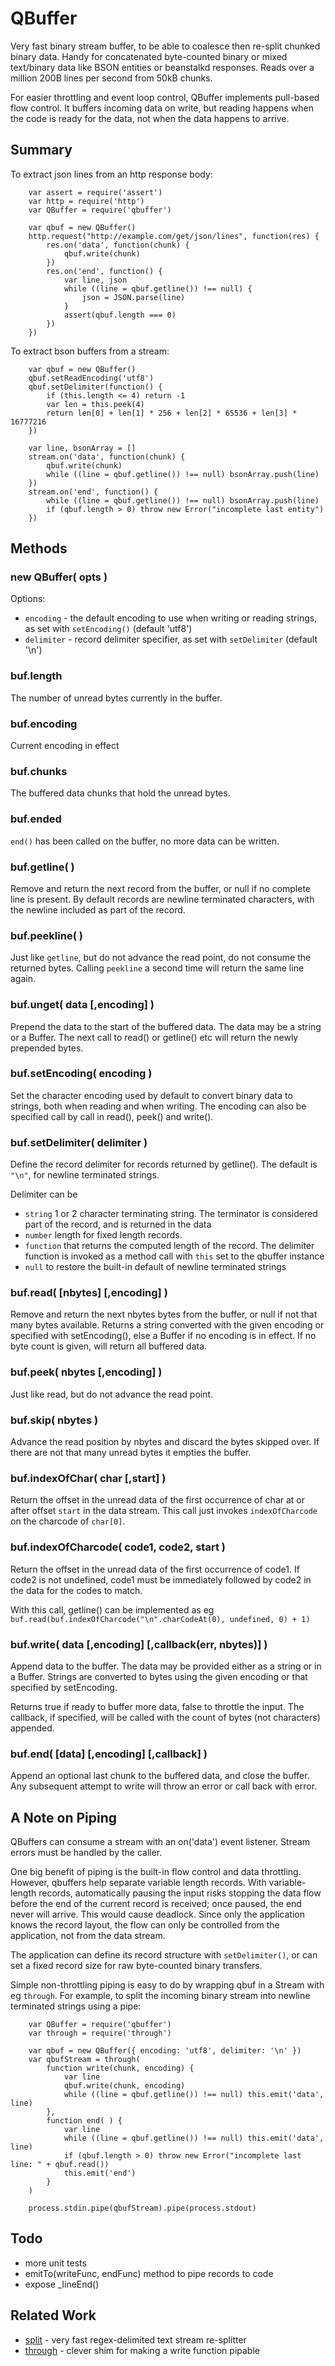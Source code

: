 QBuffer
=======

Very fast binary stream buffer, to be able to coalesce then re-split chunked binary data.
Handy for concatenated byte-counted binary or mixed text/binary data like BSON entities
or beanstalkd responses.  Reads over a million 200B lines per second from 50kB chunks.

For easier throttling and event loop control, QBuffer implements pull-based flow
control.  It buffers incoming data on write, but reading happens when
the code is ready for the data, not when the data happens to arrive.


Summary
-------

To extract json lines from an http response body:

        var assert = require('assert')
        var http = require('http')
        var QBuffer = require('qbuffer')

        var qbuf = new QBuffer()
        http.request("http://example.com/get/json/lines", function(res) {
            res.on('data', function(chunk) {
                qbuf.write(chunk)
            })
            res.on('end', function() {
                var line, json
                while ((line = qbuf.getline()) !== null) {
                    json = JSON.parse(line)
                }
                assert(qbuf.length === 0)
            })
        })

To extract bson buffers from a stream:

        var qbuf = new QBuffer()
        qbuf.setReadEncoding('utf8')
        qbuf.setDelimiter(function() {
            if (this.length <= 4) return -1
            var len = this.peek(4)
            return len[0] + len[1] * 256 + len[2] * 65536 + len[3] * 16777216
        })

        var line, bsonArray = []
        stream.on('data', function(chunk) {
            qbuf.write(chunk)
            while ((line = qbuf.getline()) !== null) bsonArray.push(line)
        })
        stream.on('end', function() {
            while ((line = qbuf.getline()) !== null) bsonArray.push(line)
            if (qbuf.length > 0) throw new Error("incomplete last entity")
        })


Methods
-------

### new QBuffer( opts )

Options:
- `encoding` - the default encoding to use when writing or reading strings, as set with `setEncoding()` (default 'utf8')
- `delimiter` - record delimiter specifier, as set with `setDelimiter` (default '\n')

### buf.length

The number of unread bytes currently in the buffer.

### buf.encoding

Current encoding in effect

### buf.chunks

The buffered data chunks that hold the unread bytes.

### buf.ended

`end()` has been called on the buffer, no more data can be written.

### buf.getline( )

Remove and return the next record from the buffer, or null if no complete line
is present.  By default records are newline terminated characters, with the
newline included as part of the record.

### buf.peekline( )

Just like `getline`, but do not advance the read point, do not consume the
returned bytes.  Calling `peekline` a second time will return the same line
again.

### buf.unget( data [,encoding] )

Prepend the data to the start of the buffered data.  The data may be a string
or a Buffer.  The next call to read() or getline() etc will return the newly
prepended bytes.

### buf.setEncoding( encoding )

Set the character encoding used by default to convert binary data to strings,
both when reading and when writing.  The encoding can also be specified call by
call in read(), peek() and write().

### buf.setDelimiter( delimiter )

Define the record delimiter for records returned by getline().  The default is
`"\n"`, for newline terminated strings.

Delimiter can be

- `string` 1 or 2 character terminating string.  The terminator is considered
  part of the record, and is returned in the data
- `number` length for fixed length records.
- `function` that returns the computed length of the record.  The delimiter
  function is invoked as a method call with `this` set to the qbuffer instance
- `null` to restore the built-in default of newline terminated strings

### buf.read( [nbytes] [,encoding] )

Remove and return the next nbytes bytes from the buffer, or null if not that
many bytes available.  Returns a string converted with the given encoding
or specified with setEncoding(), else a Buffer if no encoding is in effect.
If no byte count is given, will return all buffered data.

### buf.peek( nbytes [,encoding] )

Just like read, but do not advance the read point.

### buf.skip( nbytes )

Advance the read position by nbytes and discard the bytes skipped over.  If
there are not that many unread bytes it empties the buffer.

### buf.indexOfChar( char [,start] )

Return the offset in the unread data of the first occurrence of char at or
after offset `start` in the data stream.  This call just invokes
`indexOfCharcode` on the charcode of `char[0]`.

### buf.indexOfCharcode( code1, code2, start )

Return the offset in the unread data of the first occurrence of code1.  If
code2 is not undefined, code1 must be immediately followed by code2 in the data
for the codes to match.

With this call, getline() can be implemented as eg
`buf.read(buf.indexOfCharcode("\n".charCodeAt(0), undefined, 0) + 1)`

### buf.write( data [,encoding] [,callback(err, nbytes)] )

Append data to the buffer.  The data may be provided either as a string or in a
Buffer.  Strings are converted to bytes using the given encoding or that
specified by setEncoding.

Returns true if ready to buffer more data, false to throttle the input.  The
callback, if specified, will be called with the count of bytes (not characters)
appended.

### buf.end( [data] [,encoding] [,callback] )

Append an optional last chunk to the buffered data, and close the buffer.  Any
subsequent attempt to write will throw an error or call back with error.


A Note on Piping
----------------

QBuffers can consume a stream with an on('data') event listener.  Stream errors
must be handled by the caller.

One big benefit of piping is the built-in flow control and data throttling.
However, qbuffers help separate variable length records.  With variable-length
records, automatically pausing the input risks stopping the data flow before the
end of the current record is received; once paused, the end never will arrive.
This would cause deadlock.  Since only the application knows the record layout,
the flow can only be controlled from the application, not from the data stream.

The application can define its record structure with `setDelimiter()`, or
can set a fixed record size for raw byte-counted binary transfers.

Simple non-throttling piping is easy to do by wrapping qbuf in a Stream with eg
`through`.  For example, to split the incoming binary stream into newline
terminated strings using a pipe:

        var QBuffer = require('qbuffer')
        var through = require('through')

        var qbuf = new QBuffer({ encoding: 'utf8', delimiter: '\n' })
        var qbufStream = through(
            function write(chunk, encoding) {
                var line
                qbuf.write(chunk, encoding)
                while ((line = qbuf.getline()) !== null) this.emit('data', line)
            },
            function end( ) {
                var line
                while ((line = qbuf.getline()) !== null) this.emit('data', line)
                if (qbuf.length > 0) throw new Error("incomplete last line: " + qbuf.read())
                this.emit('end')
            }
        )

        process.stdin.pipe(qbufStream).pipe(process.stdout)


Todo
----

- more unit tests
- emitTo(writeFunc, endFunc) method to pipe records to code
- expose _lineEnd()


Related Work
------------

- [split](http://npmjs.com/package/split) - very fast regex-delimited text stream re-splitter
- [through](http://npmjs.com/package/through) - clever shim for making a write function pipable

